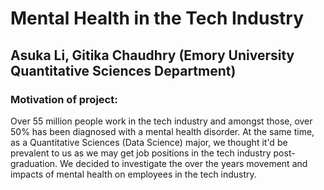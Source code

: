 # Mental Health in the Tech Industry
## Asuka Li, Gitika Chaudhry (Emory University Quantitative Sciences Department)

### Motivation of project:
Over 55 million people work in the tech industry and amongst those, over 50% has been diagnosed with a mental health disorder. At the same time, as a Quantitative Sciences (Data Science) major, we thought it'd be prevalent to us as we may get job positions in the tech industry post-graduation. We decided to investigate the over the years movement and impacts of mental health on employees in the tech industry.


